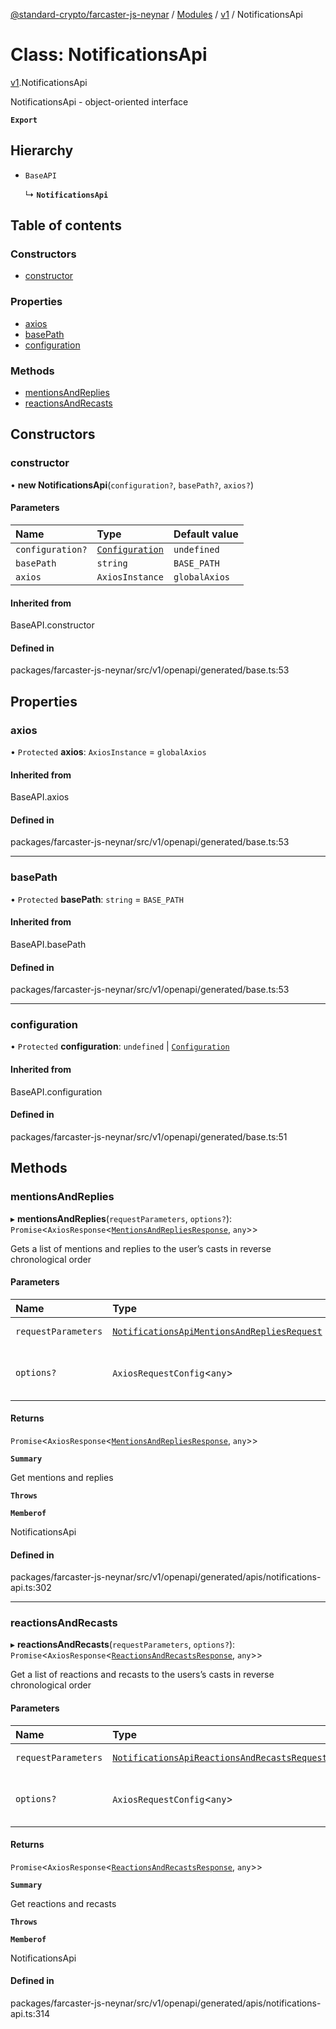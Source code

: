 [@standard-crypto/farcaster-js-neynar](../README.md) / [Modules](../modules.md) / [v1](../modules/v1.md) / NotificationsApi

# Class: NotificationsApi

[v1](../modules/v1.md).NotificationsApi

NotificationsApi - object-oriented interface

**`Export`**

## Hierarchy

- `BaseAPI`

  ↳ **`NotificationsApi`**

## Table of contents

### Constructors

- [constructor](v1.NotificationsApi.md#constructor)

### Properties

- [axios](v1.NotificationsApi.md#axios)
- [basePath](v1.NotificationsApi.md#basepath)
- [configuration](v1.NotificationsApi.md#configuration)

### Methods

- [mentionsAndReplies](v1.NotificationsApi.md#mentionsandreplies)
- [reactionsAndRecasts](v1.NotificationsApi.md#reactionsandrecasts)

## Constructors

### constructor

• **new NotificationsApi**(`configuration?`, `basePath?`, `axios?`)

#### Parameters

| Name | Type | Default value |
| :------ | :------ | :------ |
| `configuration?` | [`Configuration`](v1.Configuration.md) | `undefined` |
| `basePath` | `string` | `BASE_PATH` |
| `axios` | `AxiosInstance` | `globalAxios` |

#### Inherited from

BaseAPI.constructor

#### Defined in

packages/farcaster-js-neynar/src/v1/openapi/generated/base.ts:53

## Properties

### axios

• `Protected` **axios**: `AxiosInstance` = `globalAxios`

#### Inherited from

BaseAPI.axios

#### Defined in

packages/farcaster-js-neynar/src/v1/openapi/generated/base.ts:53

___

### basePath

• `Protected` **basePath**: `string` = `BASE_PATH`

#### Inherited from

BaseAPI.basePath

#### Defined in

packages/farcaster-js-neynar/src/v1/openapi/generated/base.ts:53

___

### configuration

• `Protected` **configuration**: `undefined` \| [`Configuration`](v1.Configuration.md)

#### Inherited from

BaseAPI.configuration

#### Defined in

packages/farcaster-js-neynar/src/v1/openapi/generated/base.ts:51

## Methods

### mentionsAndReplies

▸ **mentionsAndReplies**(`requestParameters`, `options?`): `Promise`<`AxiosResponse`<[`MentionsAndRepliesResponse`](../interfaces/v1.MentionsAndRepliesResponse.md), `any`\>\>

Gets a list of mentions and replies to the user’s casts in reverse chronological order

#### Parameters

| Name | Type | Description |
| :------ | :------ | :------ |
| `requestParameters` | [`NotificationsApiMentionsAndRepliesRequest`](../interfaces/v1.NotificationsApiMentionsAndRepliesRequest.md) | Request parameters. |
| `options?` | `AxiosRequestConfig`<`any`\> | Override http request option. |

#### Returns

`Promise`<`AxiosResponse`<[`MentionsAndRepliesResponse`](../interfaces/v1.MentionsAndRepliesResponse.md), `any`\>\>

**`Summary`**

Get mentions and replies

**`Throws`**

**`Memberof`**

NotificationsApi

#### Defined in

packages/farcaster-js-neynar/src/v1/openapi/generated/apis/notifications-api.ts:302

___

### reactionsAndRecasts

▸ **reactionsAndRecasts**(`requestParameters`, `options?`): `Promise`<`AxiosResponse`<[`ReactionsAndRecastsResponse`](../interfaces/v1.ReactionsAndRecastsResponse.md), `any`\>\>

Get a list of reactions and recasts to the users’s casts in reverse chronological order

#### Parameters

| Name | Type | Description |
| :------ | :------ | :------ |
| `requestParameters` | [`NotificationsApiReactionsAndRecastsRequest`](../interfaces/v1.NotificationsApiReactionsAndRecastsRequest.md) | Request parameters. |
| `options?` | `AxiosRequestConfig`<`any`\> | Override http request option. |

#### Returns

`Promise`<`AxiosResponse`<[`ReactionsAndRecastsResponse`](../interfaces/v1.ReactionsAndRecastsResponse.md), `any`\>\>

**`Summary`**

Get reactions and recasts

**`Throws`**

**`Memberof`**

NotificationsApi

#### Defined in

packages/farcaster-js-neynar/src/v1/openapi/generated/apis/notifications-api.ts:314
